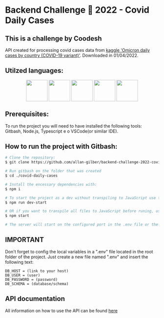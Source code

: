 # Backend Challenge 🏅 2022 - Covid Daily Cases
## This is a challenge by Coodesh

API created for processing covid cases data from [kaggle 'Omicron daily cases by country (COVID-19 variant)'](https://www.kaggle.com/datasets/yamqwe/omicron-covid19-variant-daily-cases). Downloaded in 01/04/2022.



## Utilzed languages:
<div align="center"}>
  <img align="center" height="70px" src="https://cdn.worldvectorlogo.com/logos/logo-javascript.svg" />
  <img align="center" height="70px" src="https://cdn.worldvectorlogo.com/logos/typescript.svg" />
  <img align="center" height="70px" src="https://cdn.worldvectorlogo.com/logos/nodejs-1.svg" />
  <img align="center" height="70px" src="https://cdn.worldvectorlogo.com/logos/heroku-1.svg" />
  <img align="center" height="70px" src="https://cdn.worldvectorlogo.com/logos/git.svg" />
</div>



## Prerequisites:
To run the project you will need to have installed the following tools: Gitbash, Node.js, Typescript e o VSCode(or similar IDE).



## How to run the project with Gitbash:

```bash
# Clone the repository:
$ git clone https://github.com/allan-gilber/backend-challenge-2022-covid-daily-cases.git

# Run gitbash on the folder that was created
$ cd ./covid-daily-cases

# Install the encessary dependencies with:
$ npm i

# To start the project as a dev without transpiling to JavaScript use the following command:
$ npm run dev-start

# OR if you want to transpile all files to JavaScript before runing, use the follwing comand:
$ npm start

# The server will start on the configured port in the .env file or the default "3003".
```



## IMPORTANT
Don't forget to config the local variables in a ".env" file located in the root folder of the project. Just create a new file named ".env" and insert the following text:
```
DB_HOST = (link to your host)
DB_USER = (user)
DB_PASSWORD = (password)
DB_SCHEMA = (database/schema)
```



## API documentation

All information on how to use the API can be found [here](https://documenter.getpostman.com/view/17593079/UVyuTFeD)
